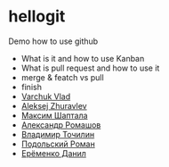# hellogit

Demo how to use github

* What is it and how to use Kanban
* What is pull request and how to use it 
* merge & featch vs pull
* finish
* [Varchuk Vlad](https://github.com/javalesson2019/hellogit)
* [Aleksej Zhuravlev](https://github.com/Aleksej-star)
* [Максим Шаптала](https://github.com/javalesson2019)
* [Александр Ромашов](https://github.com/Alex0965)
* [Владимир Точилин](Naton@i.ua)
* [Подольский Роман](https://github.com/romaxx131313)
* [Ерёменко Данил](https://github.com/kehboard)
